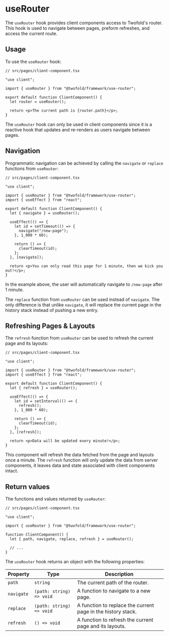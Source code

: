 # useRouter

The `useRouter` hook provides client components access to Twofold's router. This hook is used to navigate between pages, preform refreshes, and access the current route.

## Usage

To use the `useRouter` hook:

```tsx
// src/pages/client-component.tsx

"use client";

import { useRouter } from "@twofold/framework/use-router";

export default function ClientComponent() {
  let router = useRouter();

  return <p>The current path is {router.path}</p>;
}
```

The `useRouter` hook can only be used in client components since it is a reactive hook that updates and re-renders as users navigate between pages.

## Navigation

Programmatic navigation can be achieved by calling the `navigate` or `replace` functions from `useRouter`:

```tsx
// src/pages/client-component.tsx

"use client";

import { useRouter } from "@twofold/framework/use-router";
import { useEffect } from "react";

export default function ClientComponent() {
  let { navigate } = useRouter();

  useEffect(() => {
    let id = setTimeout(() => {
      navigate("/new-page");
    }, 1_000 * 60);

    return () => {
      clearTimeout(id);
    };
  }, [navigate]);

  return <p>You can only read this page for 1 minute, then we kick you out!</p>;
}
```

In the example above, the user will automatically navigate to `/new-page` after 1 minute.

The `replace` function from `useRouter` can be used instead of `navigate`. The only difference is that unlike `navigate`, it will replace the current page in the history stack instead of pushing a new entry.

## Refreshing Pages & Layouts

The `refresh` function from `useRouter` can be used to refresh the current page and its layouts:

```tsx
// src/pages/client-component.tsx

"use client";

import { useRouter } from "@twofold/framework/use-router";
import { useEffect } from "react";

export default function ClientComponent() {
  let { refresh } = useRouter();

  useEffect(() => {
    let id = setInterval(() => {
      refresh();
    }, 1_000 * 60);

    return () => {
      clearTimeout(id);
    };
  }, [refresh]);

  return <p>Data will be updated every minute!</p>;
}
```

This component will refresh the data fetched from the page and layouts once a minute. The `refresh` function will only update the data from server components, it leaves data and state associated with client components intact.

## Return values

The functions and values returned by `useRouter`:

```tsx
// src/pages/client-component.tsx

"use client";

import { useRouter } from "@twofold/framework/use-router";

function ClientComponent() {
  let { path, navigate, replace, refresh } = useRouter();

  // ...
}
```

The `useRouter` hook returns an object with the following properties:

| Property   | Type                     | Description                                                  |
| ---------- | ------------------------ | ------------------------------------------------------------ |
| `path`     | `string`                 | The current path of the router.                              |
| `navigate` | `(path: string) => void` | A function to navigate to a new page.                        |
| `replace`  | `(path: string) => void` | A function to replace the current page in the history stack. |
| `refresh`  | `() => void`             | A function to refresh the current page and its layouts.      |
